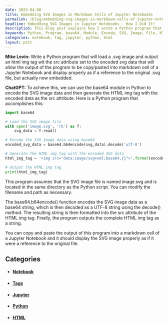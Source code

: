 ```yaml
---
date: 2023-04-08
title: Embedding SVG Images in Markdown Cells of Jupyter Notebooks
permalink: /blog/embedding-svg-images-in-markdown-cells-of-jupyter-notebooks/
headline: Embedding SVG Images in Jupyter Notebooks - How I Did It!
description: This blog post explains how I wrote a Python program that uses the base64 module to encode an SVG image file, generates an HTML img tag with the encoded data as the src attribute, and outputs the HTML img tag as a string. This allows the image to be displayed properly in a markdown cell of a Jupyter Notebook, making it easy to reference the original file. Read on to find out how I did it!
keywords: Python, Program, base64, Module, Encode, SVG, Image, File, HTML, img, Tag, src, Attribute, Output, String, Display, Properly, Markdown, Cell, Jupyter, Notebook, Reference, Original
categories: notebook, tag, jupyter, python, html
layout: post
---
```


**Mike Levin:** Write a Python program that will load a .svg image and output an html img
tag wit the src attribute set to the encoded svg data that will allow the
output of the program to be copy/pasted into markdown cell of a Jupyter
Notebook and display properly as if a reference to the original .svg file, but
actually now embedded.

**ChatGPT:** To achieve this, we can use the base64 module in Python to encode the
SVG image data and then generate the HTML img tag with the encoded data as the
src attribute. Here is a Python program that accomplishes this:

```python
import base64

# Load the SVG image file
with open('image.svg', 'rb') as f:
    svg_data = f.read()

# Encode the SVG image data using base64
encoded_svg_data = base64.b64encode(svg_data).decode('utf-8')

# Generate the HTML img tag with the encoded SVG data
html_img_tag = '<img src="data:image/svg+xml;base64,{}">'.format(encoded_svg_data)

# Output the HTML img tag
print(html_img_tag)
```

This program assumes that the SVG image file is named image.svg and is located
in the same directory as the Python script. You can modify the filename and
path as necessary.

The base64.b64encode() function encodes the SVG image data as a base64 string,
which is then decoded as a UTF-8 string using the decode() method. The
resulting string is then formatted into the src attribute of the HTML img tag.
Finally, the program outputs the complete HTML img tag as a string.

You can copy and paste the output of this program into a markdown cell of a
Jupyter Notebook and it should display the SVG image properly as if it were a
reference to the original file.


## Categories

<ul>
<li><h4><a href='/notebook/'>Notebook</a></h4></li>
<li><h4><a href='/tag/'>Tags</a></h4></li>
<li><h4><a href='/jupyter/'>Jupyter</a></h4></li>
<li><h4><a href='/python/'>Python</a></h4></li>
<li><h4><a href='/html/'>HTML</a></h4></li></ul>